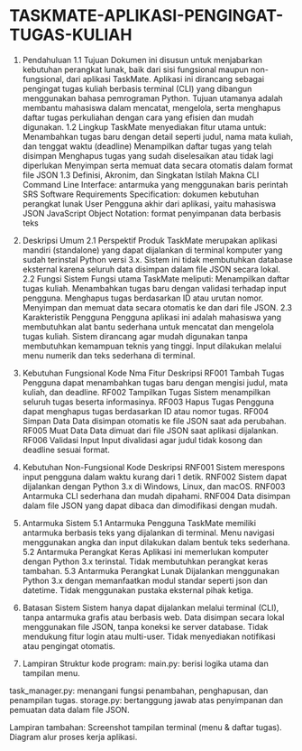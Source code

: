 # TASKMATE-APLIKASI-PENGINGAT-TUGAS-KULIAH

1. Pendahuluan
1.1 Tujuan
Dokumen ini disusun untuk menjabarkan kebutuhan perangkat lunak, baik dari sisi fungsional maupun non-fungsional, dari aplikasi TaskMate. Aplikasi ini dirancang sebagai pengingat tugas kuliah berbasis terminal (CLI) yang dibangun menggunakan bahasa pemrograman Python. Tujuan utamanya adalah membantu mahasiswa dalam mencatat, mengelola, serta menghapus daftar tugas perkuliahan dengan cara yang efisien dan mudah digunakan.
1.2 Lingkup
TaskMate menyediakan fitur utama untuk:
 Menambahkan tugas baru dengan detail seperti judul, nama mata kuliah, dan tenggat waktu (deadline)
 Menampilkan daftar tugas yang telah disimpan
Menghapus tugas yang sudah diselesaikan atau tidak lagi diperlukan
 Menyimpan serta memuat data secara otomatis dalam format file JSON
1.3 Definisi, Akronim, dan Singkatan
Istilah
Makna
CLI
Command Line Interface: antarmuka yang menggunakan baris perintah
SRS
Software Requirements Specification: dokumen kebutuhan perangkat lunak
User
Pengguna akhir dari aplikasi, yaitu mahasiswa
JSON
JavaScript Object Notation: format penyimpanan data berbasis teks


2. Deskripsi Umum
2.1 Perspektif Produk
TaskMate merupakan aplikasi mandiri (standalone) yang dapat dijalankan di terminal komputer yang sudah terinstal Python versi 3.x. Sistem ini tidak membutuhkan database eksternal karena seluruh data disimpan dalam file JSON secara lokal.
2.2 Fungsi Sistem
Fungsi utama TaskMate meliputi:
Menampilkan daftar tugas kuliah.
Menambahkan tugas baru dengan validasi terhadap input pengguna.
Menghapus tugas berdasarkan ID atau urutan nomor.
Menyimpan dan memuat data secara otomatis ke dan dari file JSON.
2.3 Karakteristik Pengguna
Pengguna aplikasi ini adalah mahasiswa yang membutuhkan alat bantu sederhana untuk mencatat dan mengelola tugas kuliah. Sistem dirancang agar mudah digunakan tanpa membutuhkan kemampuan teknis yang tinggi. Input dilakukan melalui menu numerik dan teks sederhana di terminal.
3. Kebutuhan Fungsional
Kode
Nma Fitur
Deskripsi
RF001
Tambah Tugas
Pengguna dapat menambahkan tugas baru dengan mengisi judul, mata kuliah, dan deadline.
RF002
Tampilkan Tugas
Sistem menampilkan seluruh tugas beserta informasinya.
RF003
Hapus Tugas
Pengguna dapat menghapus tugas berdasarkan ID atau nomor tugas.
RF004
Simpan Data
Data disimpan otomatis ke file JSON saat ada perubahan.
RF005
Muat Data
Data dimuat dari file JSON saat aplikasi dijalankan.
RF006
Validasi Input
Input divalidasi agar judul tidak kosong dan deadline sesuai format.


4. Kebutuhan Non-Fungsional
Kode
Deskripsi
RNF001
Sistem merespons input pengguna dalam waktu kurang dari 1 detik.
RNF002
Sistem dapat dijalankan dengan Python 3.x di Windows, Linux, dan macOS.
RNF003
Antarmuka CLI sederhana dan mudah dipahami.
RNF004
Data disimpan dalam file JSON yang dapat dibaca dan dimodifikasi dengan mudah.





5. Antarmuka Sistem
5.1 Antarmuka Pengguna
TaskMate memiliki antarmuka berbasis teks yang dijalankan di terminal. Menu navigasi menggunakan angka dan input dilakukan dalam bentuk teks sederhana.
5.2 Antarmuka Perangkat Keras
Aplikasi ini memerlukan komputer dengan Python 3.x terinstal. Tidak membutuhkan perangkat keras tambahan.
5.3 Antarmuka Perangkat Lunak
Dijalankan menggunakan Python 3.x dengan memanfaatkan modul standar seperti json dan datetime. Tidak menggunakan pustaka eksternal pihak ketiga.
6. Batasan Sistem
Sistem hanya dapat dijalankan melalui terminal (CLI), tanpa antarmuka grafis atau berbasis web.
Data disimpan secara lokal menggunakan file JSON, tanpa koneksi ke server database.
Tidak mendukung fitur login atau multi-user.
Tidak menyediakan notifikasi atau pengingat otomatis.



7. Lampiran
Struktur kode program:
main.py: berisi logika utama dan tampilan menu.


task_manager.py: menangani fungsi penambahan, penghapusan, dan penampilan tugas.
storage.py: bertanggung jawab atas penyimpanan dan pemuatan data dalam file JSON.


Lampiran tambahan:
Screenshot tampilan terminal (menu & daftar tugas).
Diagram alur proses kerja aplikasi.
